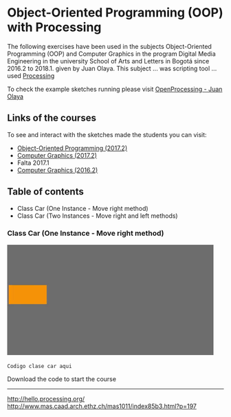 # Object-Oriented Programming (OOP) with Processing

The following exercises have been used in the subjects Object-Oriented Programming (OOP) and Computer Graphics in the program Digital Media Engineering in the university School of Arts and Letters in Bogotá since 2016.2 to 2018.1. given by Juan Olaya. This subject ... was scripting tool ... used [Processing](https://processing.org/)

To check the example sketches running please visit [OpenProcessing - Juan Olaya](https://www.openprocessing.org/user/65585/)

## Links of the courses
To see and interact with the sketches made the students you can visit:
- [Object-Oriented Programming (2017.2)](https://www.openprocessing.org/class/56631/)
- [Computer Graphics (2017.2)](https://www.openprocessing.org/class/56656/)
- Falta 2017.1
- [Computer Graphics (2016.2)](https://www.openprocessing.org/class/56330/)

## Table of contents
- Class Car (One Instance - Move right method)
- Class Car (Two Instances - Move right and left methods)


### Class Car (One Instance - Move right method)
![](Sketches/Gif/Exercise1.gif)

```
Codigo clase car aqui
```


Download the code to start the course




****************
http://hello.processing.org/
http://www.mas.caad.arch.ethz.ch/mas1011/index85b3.html?p=197
